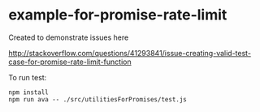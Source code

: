 # example-for-promise-rate-limit

Created to demonstrate issues here

http://stackoverflow.com/questions/41293841/issue-creating-valid-test-case-for-promise-rate-limit-function

To run test:

```
npm install
npm run ava -- ./src/utilitiesForPromises/test.js
```
